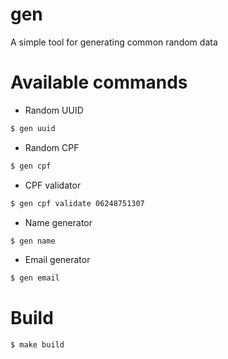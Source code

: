 # gen

A simple tool for generating common random data

# Available commands

- Random UUID

```sh
$ gen uuid
```

- Random CPF

```sh
$ gen cpf
```

- CPF validator

```sh
$ gen cpf validate 06248751307
```

- Name generator

```sh
$ gen name
```

- Email generator

```sh
$ gen email
```

# Build

```sh
$ make build
```
